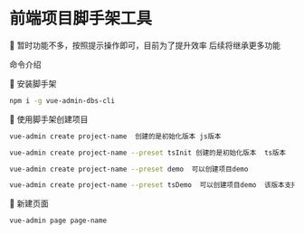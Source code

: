 # 前端项目脚手架工具

🌰 暂时功能不多，按照提示操作即可，目前为了提升效率
后续将继承更多功能

命令介绍

🍎 安装脚手架
```bash
npm i -g vue-admin-dbs-cli
```

🍏 使用脚手架创建项目

```bash
vue-admin create project-name  创建的是初始化版本 js版本

vue-admin create project-name --preset tsInit 创建的是初始化版本  ts版本

vue-admin create project-name --preset demo  可以创建项目demo

vue-admin create project-name --preset tsDemo  可以创建项目demo  该版本支持tsx  ts  以及vue使用jsx语法

```

🍌 新建页面
```bash
vue-admin page page-name
```

